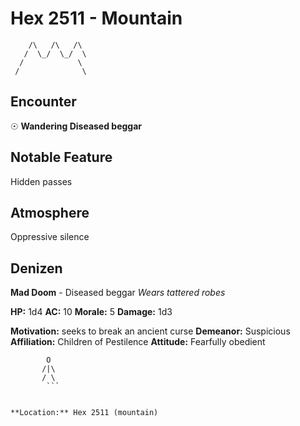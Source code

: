# Hex 2511 - Mountain
```
    /\   /\   /\
   /  \_/  \_/  \
  /            \
 /              \
```

## Encounter

☉ **Wandering Diseased beggar**

## Notable Feature

Hidden passes

## Atmosphere

Oppressive silence

## Denizen

**Mad Doom** - Diseased beggar
*Wears tattered robes*

**HP:** 1d4 **AC:** 10 **Morale:** 5
**Damage:** 1d3

**Motivation:** seeks to break an ancient curse
**Demeanor:** Suspicious
**Affiliation:** Children of Pestilence
**Attitude:** Fearfully obedient

```
        O
       /|\
       / \
        ```


**Location:** Hex 2511 (mountain)
